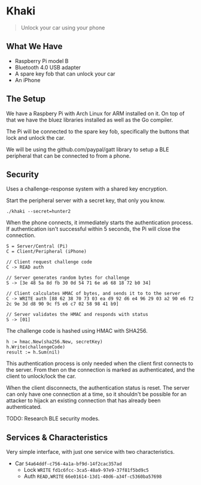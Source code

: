 # Khaki

> Unlock your car using your phone

## What We Have

- Raspberry Pi model B
- Bluetooth 4.0 USB adapter
- A spare key fob that can unlock your car
- An iPhone

## The Setup

We have a Raspbery Pi with Arch Linux for ARM installed on it.
On top of that we have the bluez libraries installed as well as the Go
compiler.

The Pi will be connected to the spare key fob, specifically the buttons that 
lock and unlock the car.

We will be using the github.com/paypal/gatt library to setup a BLE peripheral
that can be connected to from a phone.

## Security

Uses a challenge-response system with a shared key encryption.

Start the peripheral server with a secret key, that only you know.

    ./khaki --secret=hunter2

When the phone connects, it immediately starts the authentication process. If
authentication isn't successful within 5 seconds, the Pi will close the
connection.

    S = Server/Central (Pi)
    C = Client/Peripheral (iPhone)

    // Client request challenge code
    C -> READ auth

    // Server generates random bytes for challenge
    S -> [3e 48 5a 8d fb 30 0d 54 71 6e a6 68 18 72 b0 34]

    // Client calculates HMAC of bytes, and sends it to to the server
    C -> WRITE auth [88 62 38 70 73 03 ea d9 92 d6 e4 96 29 03 a2 90 e6 f2 2c 9e 3d d8 90 9c f5 e6 c7 02 58 98 41 b9]

    // Server validates the HMAC and responds with status
    S -> [01]

The challenge code is hashed using HMAC with SHA256.

    h := hmac.New(sha256.New, secretKey)
    h.Write(challengeCode)
    result := h.Sum(nil)

This authentication process is only needed when the client first connects to
the server. From then on the connection is marked as authenticated, and the
client to unlock/lock the car.

When the client disconnects, the authentication status is reset. The server can
only have one connection at a time, so it shouldn't be possible for an attacker
to hijack an existing connection that has already been authenticated.

TODO: Research BLE security modes.

## Services & Characteristics

Very simple interface, with just one service with two characteristics.

- Car `54a64ddf-c756-4a1a-bf9d-14f2cac357ad`
    - Lock `WRITE` `fd1c6fcc-3ca5-48a9-97e9-37f81f5bd9c5`
    - Auth `READ,WRITE` `66e01614-13d1-40d6-a34f-c5360ba57698`
